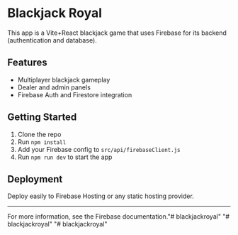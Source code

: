 # Blackjack Royal

This app is a Vite+React blackjack game that uses Firebase for its backend (authentication and database).

## Features
- Multiplayer blackjack gameplay
- Dealer and admin panels
- Firebase Auth and Firestore integration

## Getting Started
1. Clone the repo
2. Run `npm install`
3. Add your Firebase config to `src/api/firebaseClient.js`
4. Run `npm run dev` to start the app

## Deployment
Deploy easily to Firebase Hosting or any static hosting provider.

---

For more information, see the Firebase documentation."# blackjackroyal" 
"# blackjackroyal" 
"# blackjackroyal" 

